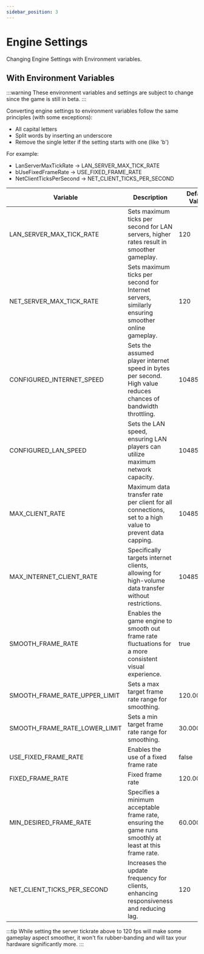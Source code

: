 ```yaml
---
sidebar_position: 3
---
```


# Engine Settings

Changing Engine Settings with Environment variables.

## With Environment Variables

:::warning
These environment variables and settings are subject to change since the game is still in beta.
:::

Converting engine settings to environment variables follow the same principles (with some exceptions):

* All capital letters
* Split words by inserting an underscore
* Remove the single letter if the setting starts with one (like 'b')

For example:

* LanServerMaxTickRate -> LAN_SERVER_MAX_TICK_RATE
* bUseFixedFrameRate -> USE_FIXED_FRAME_RATE
* NetClientTicksPerSecond -> NET_CLIENT_TICKS_PER_SECOND

| Variable                      | Description                                                                                                     | Default Value | Allowed Value      |
|-------------------------------|-----------------------------------------------------------------------------------------------------------------|---------------|--------------------|
| LAN_SERVER_MAX_TICK_RATE      | Sets maximum ticks per second for LAN servers, higher rates result in smoother gameplay.                        | 120           | Integer            |
| NET_SERVER_MAX_TICK_RATE      | Sets maximum ticks per second for Internet servers, similarly ensuring smoother online gameplay.                | 120           | Integer            |
| CONFIGURED_INTERNET_SPEED     | Sets the assumed player internet speed in bytes per second. High value reduces chances of bandwidth throttling. | 104857600     | Integer (in bytes) |
| CONFIGURED_LAN_SPEED          | Sets the LAN speed, ensuring LAN players can utilize maximum network capacity.                                  | 104857600     | Integer (in bytes) |
| MAX_CLIENT_RATE               | Maximum data transfer rate per client for all connections, set to a high value to prevent data capping.         | 104857600     | Integer (in bytes) |
| MAX_INTERNET_CLIENT_RATE      | Specifically targets internet clients, allowing for high-volume data transfer without restrictions.             | 104857600     | Integer (in bytes) |
| SMOOTH_FRAME_RATE             | Enables the game engine to smooth out frame rate fluctuations for a more consistent visual experience.          | true          | Boolean            |
| SMOOTH_FRAME_RATE_UPPER_LIMIT | Sets a max target frame rate range for smoothing.                                                               | 120.000000    | Float              |
| SMOOTH_FRAME_RATE_LOWER_LIMIT | Sets a min target frame rate range for smoothing.                                                               | 30.000000     | Float              |
| USE_FIXED_FRAME_RATE          | Enables the use of a fixed frame rate                                                                           | false         | Boolean            |
| FIXED_FRAME_RATE              | Fixed frame rate                                                                                                | 120.000000    | Float              |
| MIN_DESIRED_FRAME_RATE        | Specifies a minimum acceptable frame rate, ensuring the game runs smoothly at least at this frame rate.         | 60.000000     | Float              |
| NET_CLIENT_TICKS_PER_SECOND   | Increases the update frequency for clients, enhancing responsiveness and reducing lag.                          | 120           | Integer            |

:::tip
While setting the server tickrate above to 120 fps will make some gameplay aspect smoother,
it won't fix rubber-banding and will tax your hardware significantly more.
:::
